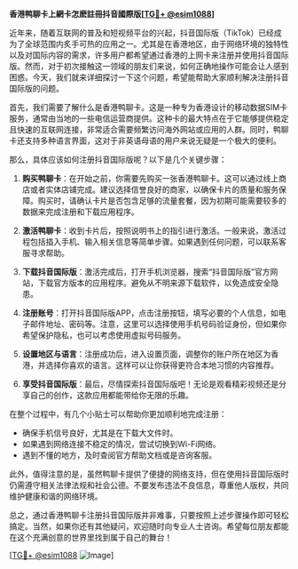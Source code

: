 **香港鸭聊卡上網卡怎麽註冊抖音國際版[[TG💪+ @esim1088](https://t.me/s/esim1088)]**

近年来，随着互联网的普及和短视频平台的兴起，抖音国际版（TikTok）已经成为了全球范围内炙手可热的应用之一。尤其是在香港地区，由于网络环境的独特性以及对国际内容的需求，许多用户都希望通过香港的上网卡来注册并使用抖音国际版。然而，对于初次接触这一领域的朋友们来说，如何正确地操作可能会让人感到困惑。今天，我们就来详细探讨一下这个问题，希望能帮助大家顺利解决注册抖音国际版的问题。

首先，我们需要了解什么是香港鸭聊卡。这是一种专为香港设计的移动数据SIM卡服务，通常由当地的一些电信运营商提供。这种卡的最大特点在于它能够提供稳定且快速的互联网连接，非常适合需要频繁访问海外网站或应用的人群。同时，鸭聊卡还支持多种语言界面，这对于非英语母语的用户来说无疑是一个极大的便利。

那么，具体应该如何注册抖音国际版呢？以下是几个关键步骤：

1. **购买鸭聊卡**：在开始之前，你需要先购买一张香港鸭聊卡。这可以通过线上商店或者实体店铺完成。建议选择信誉良好的商家，以确保卡片的质量和服务保障。购买时，请确认卡片是否包含足够的流量套餐，因为初期可能需要较多的数据来完成注册和下载应用程序。

2. **激活鸭聊卡**：收到卡片后，按照说明书上的指引进行激活。一般来说，激活过程包括插入手机、输入相关信息等简单步骤。如果遇到任何问题，可以联系客服寻求帮助。

3. **下载抖音国际版**：激活完成后，打开手机浏览器，搜索“抖音国际版”官方网站，下载官方版本的应用程序。避免从不明来源下载软件，以免造成安全隐患。

4. **注册账号**：打开抖音国际版APP，点击注册按钮，填写必要的个人信息，如电子邮件地址、密码等。注意，这里可以选择使用手机号码验证身份，但如果你希望保护隐私，也可以考虑使用虚拟号码服务。

5. **设置地区与语言**：注册成功后，进入设置页面，调整你的账户所在地区为香港，并选择你喜欢的语言。这样可以让你获得更符合本地习惯的内容推荐。

6. **享受抖音国际版**：最后，尽情探索抖音国际版吧！无论是观看精彩视频还是分享自己的创作，这款应用都能带给你无限的乐趣。

在整个过程中，有几个小贴士可以帮助你更加顺利地完成注册：

- 确保手机信号良好，尤其是在下载大文件时。
- 如果遇到网络连接不稳定的情况，尝试切换到Wi-Fi网络。
- 遇到不懂的地方，及时查阅官方帮助文档或是咨询客服。

此外，值得注意的是，虽然鸭聊卡提供了便捷的网络支持，但在使用抖音国际版时仍需遵守相关法律法规和社会公德。不要发布违法不良信息，尊重他人版权，共同维护健康和谐的网络环境。

总之，通过香港鸭聊卡注册抖音国际版并非难事，只要按照上述步骤操作即可轻松搞定。当然，如果你还有其他疑问，欢迎随时向专业人士咨询。希望每位朋友都能在这个充满创意的世界里找到属于自己的舞台！

[[TG💪+ @esim1088](https://t.me/s/esim1088) ![Image](https://i.postimg.cc/4NQfJmqS/Snipaste-2025-05-13-00-14-12.png)]